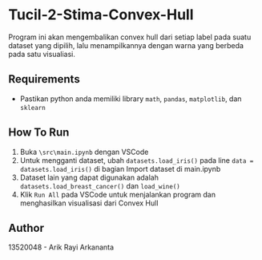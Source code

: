 # Tucil-2-Stima-Convex-Hull
Program ini akan mengembalikan convex hull dari setiap label pada suatu dataset yang dipilih, lalu menampilkannya dengan warna yang berbeda pada satu visualiasi.
## Requirements
- Pastikan python anda memiliki library `math`, `pandas`, `matplotlib`, dan `sklearn`
## How To Run
1. Buka `\src\main.ipynb` dengan VSCode
2. Untuk mengganti dataset, ubah `datasets.load_iris()` pada line `data = datasets.load_iris()` di bagian Import dataset di main.ipynb
3. Dataset lain yang dapat digunakan adalah `datasets.load_breast_cancer()` dan `load_wine()`
4. Klik `Run All` pada VSCode untuk menjalankan program dan menghasilkan visualisasi dari Convex Hull
## Author
13520048 - Arik Rayi Arkananta